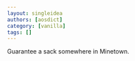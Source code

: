 ```yaml
---
layout: singleidea
authors: [aosdict]
category: [vanilla]
tags: []
---
```

Guarantee a sack somewhere in Minetown.
